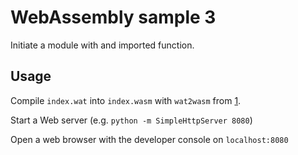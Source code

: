 # WebAssembly sample 3

Initiate a module with and imported function.

## Usage

Compile `index.wat` into `index.wasm` with `wat2wasm` from [1].

Start a Web server (e.g. `python -m SimpleHttpServer 8080`)

Open a web browser with the developer console on `localhost:8080`

[1]: https://github.com/WebAssembly/wabt
